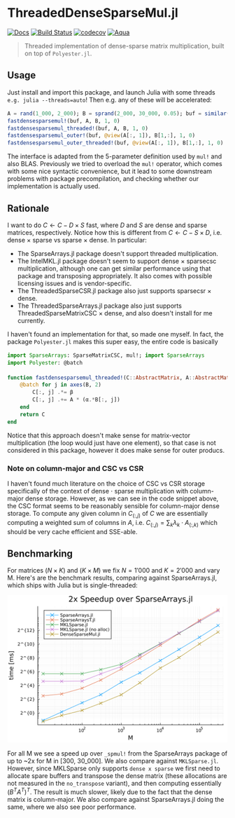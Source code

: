 # ThreadedDenseSparseMul.jl
[![Docs](https://img.shields.io/badge/docs-dev-blue.svg)](https://romeov.github.io/ThreadedDenseSparseMul.jl/dev/)
[![Build Status](https://github.com/JuliaCI/BenchmarkTools.jl/workflows/CI/badge.svg)](https://github.com/JuliaCI/BenchmarkTools.jl/actions/workflows/CI.yml?query=branch%3Amaster)
[![codecov](https://codecov.io/gh/RomeoV/ProbabilisticParameterEstimators.jl/graph/badge.svg?token=5J82UXPL8I)](https://codecov.io/gh/RomeoV/ThreadedDenseSparseMul.jl)
[![Aqua](https://img.shields.io/badge/Tested_with-Aqua-turquoise)](https://github.com/JuliaTesting/Aqua.jl)

> Threaded implementation of dense-sparse matrix multiplication, built on top of `Polyester.jl`.

## Usage
Just install and import this package, and launch Julia with some threads `e.g. julia --threads=auto`! Then e.g. any of these will be accelerated:
```julia
A = rand(1_000, 2_000); B = sprand(2_000, 30_000, 0.05); buf = similar(size(A,1), size(B,2))  # prealloc
fastdensesparsemul!(buf, A, B, 1, 0)
fastdensesparsemul_threaded!(buf, A, B, 1, 0)
fastdensesparsemul_outer!(buf, @view(A[:, 1]), B[1,:], 1, 0)
fastdensesparsemul_outer_threaded!(buf, @view(A[:, 1]), B[1,:], 1, 0)
```

The interface is adapted from the 5-parameter definition used by `mul!` and also BLAS.
Previously we tried to overload the `mul!` operator, which comes with some nice syntactic convenience, but it lead to some downstream problems with package precompilation, and checking whether our implementation is actually used.

## Rationale
I want to do $C \leftarrow C - D \times S$ fast, where $D$ and $S$ are dense and sparse matrices, respectively.
Notice how this is different from $C \leftarrow C - S \times D$, i.e. dense $\times$ sparse vs sparse $\times$ dense.
In particular:
- The SparseArrays.jl package doesn't support threaded multiplication.
- The IntelMKL.jl package doesn't seem to support dense $\times$ sparsecsc multiplication, although one can get similar performance using that package and transposing appropriately. It also comes with possible licensing issues and is vendor-specific.
- The ThreadedSparseCSR.jl package also just supports sparsecsr $\times$ dense.
- The ThreadedSparseArrays.jl package also just supports ThreadedSparseMatrixCSC $\times$ dense, and also doesn't install for me currently.

I haven't found an implementation for that, so made one myself. In fact, the package `Polyester.jl` makes this super easy, the entire code is basically
```julia
import SparseArrays: SparseMatrixCSC, mul!; import SparseArrays
import Polyester: @batch

function fastdensesparsemul_threaded!(C::AbstractMatrix, A::AbstractMatrix, B::SparseMatrixCSC, α::Number, β::Number)
    @batch for j in axes(B, 2)
        C[:, j] .*= β
        C[:, j] .+= A * (α.*B[:, j])
    end
    return C
end
```

Notice that this approach doesn't make sense for matrix-vector multiplication (the loop would just have one element), so that case is not considered in this package, however it does make sense for outer producs.


### Note on column-major and CSC vs CSR
I haven't found much literature on the choice of CSC vs CSR storage specifically of the context of dense $\cdot$ sparse multiplication with column-major dense storage.
However, as we can see in the code snippet above, the CSC format seems to be reasonably sensible for column-major dense storage.
To compute any given column in $C_{(:,j)}$ of $C$ we are essentially computing a weighted sum of columns in $A$, i.e. $C_{(:,j)} = \sum_k \lambda_k \cdot A_{(:,k)}$ which should be very cache efficient and SSE-able.

## Benchmarking
For matrices $(N\times K)$ and $(K\times M)$ we fix $N=1'000$ and $K=2'000$ and vary M.
Here's are the benchmark results, comparing against SparseArrays.jl, which ships with Julia but is single-threaded:

![scaling benchmark](/benchmark/scaling.png)

For all M we see a speed up over `_spmul!` from the SparseArrays package of up to ~2x for M in [300, 30_000].
We also compare against `MKLSparse.jl`. However, since MKLSparse only supports `dense x sparse` we first need to allocate spare buffers and transpose the dense matrix (these allocations are not measured in the `no_transpose` variant), and then computing essentially $(B^T A^T)^T$.
The result is much slower, likely due to the fact that the dense matrix is column-major.
We also compare against SparseArrays.jl doing the same, where we also see poor performance.
